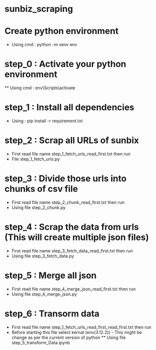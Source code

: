 # sunbiz_scraping

# Create python environment 
* Using cmd : python -m venv env

# step_0 : Activate your python environment
** Using cmd : env\Scripts\activate


# step_1 : Install all dependencies
* Using : pip install -r requirement.txt

# step_2 : Scrap all URLs of sunbix
* First read file name step_1_fetch_urls_read_first.txt then run 
* File step_1_fetch_urls.py

# step_3 : Divide those urls into chunks of csv file
* First read file name step_2_chunk_read_first.txt then run 
* Using file step_2_chunk.py

# step_4 : Scrap the data from urls (This will create multiple json files)
* First read file name step_3_fetch_data_read_first.txt then run 
* Using file step_3_fetch_data.py

# step_5 : Merge all json 
* First read file name step_4_merge_json_read_first.txt then run 
* Using file step_4_merge_json.py

# step_6 : Transorm data
* First read file name step_1_fetch_urls_read_first_read_first.txt then run 
* Before starting this file select kernal (env(3.12.2)) - This might be change as per the current version of python
** Using file step_5_transform_Data.ipynb


